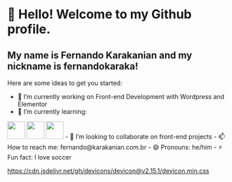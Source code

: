 # 👋 Hello! Welcome to my Github profile.
## My name is Fernando Karakanian and my nickname is fernandokaraka!

Here are some ideas to get you started:

- 🔭 I’m currently working on Front-end Development with Wordpress and Elementor
- 🌱 I’m currently learning:
<img loading="lazy" src="[https://cdn.jsdelivr.net/gh/devicons/devicon/icons/java/java-original.svg](https://cdn.jsdelivr.net/gh/devicons/devicon@v2.15.1/devicon.min.css)" width="40" height="40"/>
<img loading="lazy" src="[https://cdn.jsdelivr.net/gh/devicons/devicon/icons/java/java-original.svg](https://cdn.jsdelivr.net/gh/devicons/devicon@v2.15.1/devicon.min.css)](https://cdn.jsdelivr.net/gh/devicons/devicon@v2.15.1/devicon.min.css)" width="40" height="40"/>
<img loading="lazy" src="[[https://cdn.jsdelivr.net/gh/devicons/devicon/icons/java/java-original.svg](https://cdn.jsdelivr.net/gh/devicons/devicon@v2.15.1/devicon.min.css)](https://cdn.jsdelivr.net/gh/devicons/devicon@v2.15.1/devicon.min.css)](https://cdn.jsdelivr.net/gh/devicons/devicon@v2.15.1/devicon.min.css)" width="40" height="40"/> 
- 👯 I’m looking to collaborate on front-end projects
- 📫 How to reach me: fernando@karakanian.com.br
- 😄 Pronouns: he/him
- ⚡ Fun fact: I love soccer

https://cdn.jsdelivr.net/gh/devicons/devicon@v2.15.1/devicon.min.css
